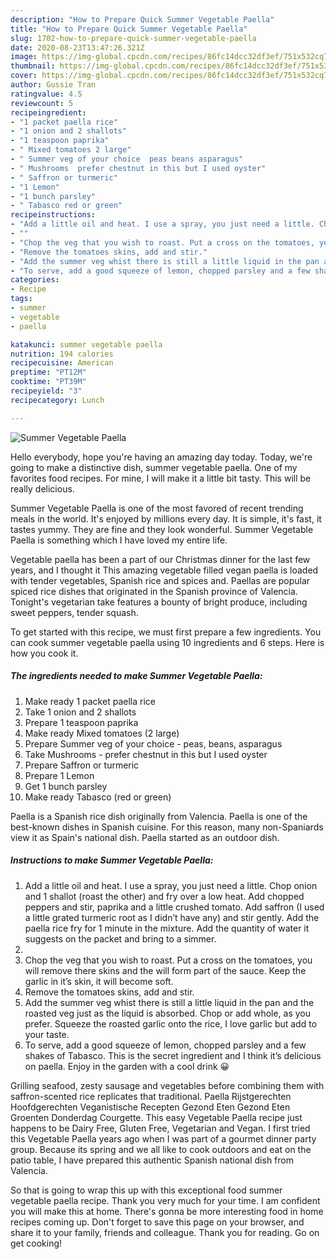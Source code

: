 ```yaml
---
description: "How to Prepare Quick Summer Vegetable Paella"
title: "How to Prepare Quick Summer Vegetable Paella"
slug: 1702-how-to-prepare-quick-summer-vegetable-paella
date: 2020-08-23T13:47:26.321Z
image: https://img-global.cpcdn.com/recipes/86fc14dcc32df3ef/751x532cq70/summer-vegetable-paella-recipe-main-photo.jpg
thumbnail: https://img-global.cpcdn.com/recipes/86fc14dcc32df3ef/751x532cq70/summer-vegetable-paella-recipe-main-photo.jpg
cover: https://img-global.cpcdn.com/recipes/86fc14dcc32df3ef/751x532cq70/summer-vegetable-paella-recipe-main-photo.jpg
author: Gussie Tran
ratingvalue: 4.5
reviewcount: 5
recipeingredient:
- "1 packet paella rice"
- "1 onion and 2 shallots"
- "1 teaspoon paprika"
- " Mixed tomatoes 2 large"
- " Summer veg of your choice  peas beans asparagus"
- " Mushrooms  prefer chestnut in this but I used oyster"
- " Saffron or turmeric"
- "1 Lemon"
- "1 bunch parsley"
- " Tabasco red or green"
recipeinstructions:
- "Add a little oil and heat. I use a spray, you just need a little. Chop onion and 1 shallot (roast the other) and fry over a low heat. Add chopped peppers and stir, paprika and a little crushed tomato. Add saffron (I used a little grated turmeric root as I didn’t have any) and stir gently. Add the paella rice fry for 1 minute in the mixture. Add the quantity of water it suggests on the packet and bring to a simmer."
- ""
- "Chop the veg that you wish to roast. Put a cross on the tomatoes, you will remove there skins and the will form part of the sauce. Keep the garlic in it’s skin, it will become soft."
- "Remove the tomatoes skins, add and stir."
- "Add the summer veg whist there is still a little liquid in the pan and the roasted veg just as the liquid is absorbed. Chop or add whole, as you prefer. Squeeze the roasted garlic onto the rice, I love garlic but add to your taste."
- "To serve, add a good squeeze of lemon, chopped parsley and a few shakes of Tabasco. This is the secret ingredient and I think it’s delicious on paella. Enjoy in the garden with a cool drink 😀"
categories:
- Recipe
tags:
- summer
- vegetable
- paella

katakunci: summer vegetable paella 
nutrition: 194 calories
recipecuisine: American
preptime: "PT12M"
cooktime: "PT39M"
recipeyield: "3"
recipecategory: Lunch

---
```



![Summer Vegetable Paella](https://img-global.cpcdn.com/recipes/86fc14dcc32df3ef/751x532cq70/summer-vegetable-paella-recipe-main-photo.jpg)

Hello everybody, hope you're having an amazing day today. Today, we're going to make a distinctive dish, summer vegetable paella. One of my favorites food recipes. For mine, I will make it a little bit tasty. This will be really delicious.

Summer Vegetable Paella is one of the most favored of recent trending meals in the world. It's enjoyed by millions every day. It is simple, it's fast, it tastes yummy. They are fine and they look wonderful. Summer Vegetable Paella is something which I have loved my entire life.

Vegetable paella has been a part of our Christmas dinner for the last few years, and I thought it This amazing vegetable filled vegan paella is loaded with tender vegetables, Spanish rice and spices and. Paellas are popular spiced rice dishes that originated in the Spanish province of Valencia. Tonight&#39;s vegetarian take features a bounty of bright produce, including sweet peppers, tender squash.


To get started with this recipe, we must first prepare a few ingredients. You can cook summer vegetable paella using 10 ingredients and 6 steps. Here is how you cook it.

<!--inarticleads1-->

##### The ingredients needed to make Summer Vegetable Paella:

1. Make ready 1 packet paella rice
1. Take 1 onion and 2 shallots
1. Prepare 1 teaspoon paprika
1. Make ready  Mixed tomatoes (2 large)
1. Prepare  Summer veg of your choice - peas, beans, asparagus
1. Take  Mushrooms - prefer chestnut in this but I used oyster
1. Prepare  Saffron or turmeric
1. Prepare 1 Lemon
1. Get 1 bunch parsley
1. Make ready  Tabasco (red or green)


Paella is a Spanish rice dish originally from Valencia. Paella is one of the best-known dishes in Spanish cuisine. For this reason, many non-Spaniards view it as Spain&#39;s national dish. Paella started as an outdoor dish. 

<!--inarticleads2-->

##### Instructions to make Summer Vegetable Paella:

1. Add a little oil and heat. I use a spray, you just need a little. Chop onion and 1 shallot (roast the other) and fry over a low heat. Add chopped peppers and stir, paprika and a little crushed tomato. Add saffron (I used a little grated turmeric root as I didn’t have any) and stir gently. Add the paella rice fry for 1 minute in the mixture. Add the quantity of water it suggests on the packet and bring to a simmer.
1. 
1. Chop the veg that you wish to roast. Put a cross on the tomatoes, you will remove there skins and the will form part of the sauce. Keep the garlic in it’s skin, it will become soft.
1. Remove the tomatoes skins, add and stir.
1. Add the summer veg whist there is still a little liquid in the pan and the roasted veg just as the liquid is absorbed. Chop or add whole, as you prefer. Squeeze the roasted garlic onto the rice, I love garlic but add to your taste.
1. To serve, add a good squeeze of lemon, chopped parsley and a few shakes of Tabasco. This is the secret ingredient and I think it’s delicious on paella. Enjoy in the garden with a cool drink 😀


Grilling seafood, zesty sausage and vegetables before combining them with saffron-scented rice replicates that traditional. Paella Rijstgerechten Hoofdgerechten Veganistische Recepten Gezond Eten Gezond Eten Groenten Donderdag Courgette. This easy Vegetable Paella recipe just happens to be Dairy Free, Gluten Free, Vegetarian and Vegan. I first tried this Vegetable Paella years ago when I was part of a gourmet dinner party group. Because its spring and we all like to cook outdoors and eat on the patio table, I have prepared this authentic Spanish national dish from Valencia. 

So that is going to wrap this up with this exceptional food summer vegetable paella recipe. Thank you very much for your time. I am confident you will make this at home. There's gonna be more interesting food in home recipes coming up. Don't forget to save this page on your browser, and share it to your family, friends and colleague. Thank you for reading. Go on get cooking!
